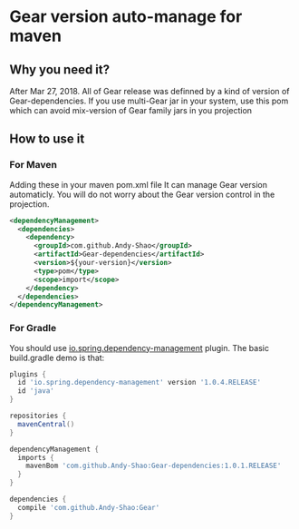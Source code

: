 # Gear version auto-manage for maven

## Why you need it?
After Mar 27, 2018. All of Gear release was definned by a kind of version of Gear-dependencies.
If you use multi-Gear jar in your system, use this pom which can avoid mix-version of Gear family jars in you projection

## How to use it
### For Maven
Adding these in your maven pom.xml file
It can manage Gear version automaticly. You will do not worry about the Gear version control in the projection.
```xml
<dependencyManagement>
  <dependencies>
    <dependency>
      <groupId>com.github.Andy-Shao</groupId>
      <artifactId>Gear-dependencies</artifactId>
      <version>${your-version}</version>
      <type>pom</type>
      <scope>import</scope>
    </dependency>
  </dependencies>
</dependencyManagement>
```

### For Gradle
You should use <a href="https://github.com/spring-gradle-plugins/dependency-management-plugin">io.spring.dependency-management</a> plugin. The basic build.gradle demo is that:
```groovy
plugins {
  id 'io.spring.dependency-management' version '1.0.4.RELEASE'
  id 'java'
}

repositories {
  mavenCentral()
}

dependencyManagement {
  imports {
    mavenBom 'com.github.Andy-Shao:Gear-dependencies:1.0.1.RELEASE'
  }
}

dependencies {
  compile 'com.github.Andy-Shao:Gear'
}
```
